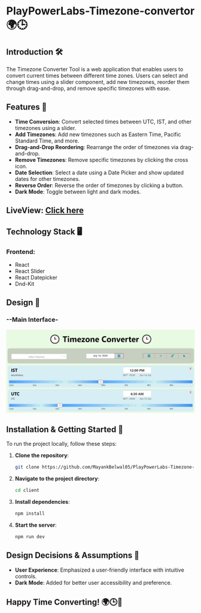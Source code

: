 # PlayPowerLabs-Timezone-convertor 🌍🕒

## Introduction 🛠️
The Timezone Converter Tool is a web application that enables users to convert current times between different time zones. Users can select and change times using a slider component, add new timezones, reorder them through drag-and-drop, and remove specific timezones with ease.

## Features 🌟
- **Time Conversion**: Convert selected times between UTC, IST, and other timezones using a slider.
- **Add Timezones**: Add new timezones such as Eastern Time, Pacific Standard Time, and more.
- **Drag-and-Drop Reordering**: Rearrange the order of timezones via drag-and-drop.
- **Remove Timezones**: Remove specific timezones by clicking the cross icon.
- **Date Selection**: Select a date using a Date Picker and show updated dates for other timezones.
- **Reverse Order**: Reverse the order of timezones by clicking a button.
- **Dark Mode**: Toggle between light and dark modes.

## LiveView: [Click here](https://play-power-labs-timezone-convertor.vercel.app/)

## Technology Stack 🖥️
### Frontend:
- React
- React Slider
- React Datepicker
- Dnd-Kit

## Design 🎨
### --Main Interface-

![alt text](<client/src/assets/tzone main.png>)

## Installation & Getting Started 🚀
To run the project locally, follow these steps:

1. **Clone the repository**:
    ```bash
    git clone https://github.com/MayankBelwal05/PlayPowerLabs-Timezone-convertor.git
    ```
2. **Navigate to the project directory**:
    ```bash
    cd client
    ```
3. **Install dependencies**:
    ```bash
    npm install
    ```
4. **Start the server**:
    ```bash
    npm run dev
    ```

## Design Decisions & Assumptions 🤔
- **User Experience**: Emphasized a user-friendly interface with intuitive controls.
- **Dark Mode**: Added for better user accessibility and preference.

## Happy Time Converting! 🌍🕒🚀

